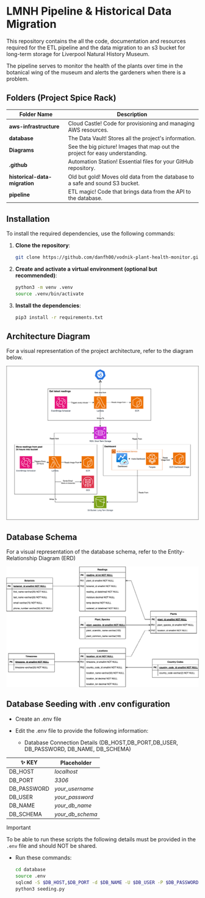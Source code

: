 # LMNH Pipeline & Historical Data Migration

This repository contains the all the code, documentation and resources required for the ETL pipeline and the data migration to an s3 bucket for long-term storage for Liverpool Natural History Museum. 

The pipeline serves to monitor the health of the plants over time in the botanical wing of the museum and alerts the gardeners when there is a problem.

## Folders (Project Spice Rack)

| Folder Name | Description |
|---|---|
| **aws-infrastructure ️** | Cloud Castle! Code for provisioning and managing AWS resources. |
| **database ️** | The Data Vault! Stores all the project's information. |
| **Diagrams ️**  |  See the big picture! Images that map out the project for easy understanding. |
| **.github** |  Automation Station! Essential files for your GitHub repository. |
| **historical-data-migration** | Old but gold! Moves old data from the database to a safe and sound S3 bucket. |
| **pipeline**  | ETL magic! Code that brings data from the API to the database. |

## Installation
To install the required dependencies, use the following commands:

1. **Clone the repository**:
    ```bash
    git clone https://github.com/danfh00/vodnik-plant-health-monitor.git
    ```

2. **Create and activate a virtual environment (optional but recommended)**:
    ```bash
    python3 -m venv .venv
    source .venv/bin/activate
    ```

3. **Install the dependencies**:
    ```bash
    pip3 install -r requirements.txt
    ```

## Architecture Diagram

For a visual representation of the project architecture, refer to the diagram below.

![Architecture Diagram](https://github.com/danfh00/vodnik-plant-health-monitor/blob/main/Diagrams/architecture_diagram_V2.png)

## Database Schema

For a visual representation of the database schema, refer to the Entity-Relationship Diagram (ERD)

![ERD Diagram](https://github.com/danfh00/vodnik-plant-health-monitor/blob/main/Diagrams/plant_monitor_schema.drawio.png?raw=true)

## Database Seeding with .env configuration

- Create an .env file

- Edit the .env file to provide the following information:
    - Database Connection Details (DB_HOST,DB_PORT,DB_USER, DB_PASSWORD, DB_NAME, DB_SCHEMA)

| ✨ KEY | Placeholder |
|---|---|
|  DB_HOST | _localhost_ |
|  DB_PORT  |  _3306_ |
|  DB_PASSWORD  |  *your_username*  |
|  DB_USER  |  *your_password*  |
|  DB_NAME  |  *your_db_name*  |
|  DB_SCHEMA  |  *your_db_schema*  |


> [!IMPORTANT]  
> To be able to run these scripts the following details must be provided in the `.env` file and should NOT be shared.

- Run these commands:
    ```bash
    cd database
    source .env
    sqlcmd -S $DB_HOST,$DB_PORT -d $DB_NAME -U $DB_USER -P $DB_PASSWORD -i schema.sql
    python3 seeding.py
    ```


    
    

